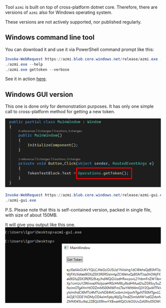 Tool `azmi` is built on top of cross-platform dotnet core.
Therefore, there are versions of `azmi` also for Windows operating system.

These versions are not actively supported, nor published regularly.

## Windows command line tool

You can download it and use it via PowerShell command prompt like this:

```PowerShell
Invoke-WebRequest https://azmi.blob.core.windows.net/release/azmi.exe -OutFile ./azmi.exe
./azmi.exe --help
./azmi.exe gettoken --verbose
```

See it in action [here](https://dev.azure.com/iiric/PS1/_build/results?buildId=1108&view=logs&j=275f1d19-1bd8-5591-b06b-07d489ea915a&t=24311d03-63ec-5098-c8e5-7df09da2b6d4).

## Windows GUI version

This one is done only for demonstration purposes.
It has only one simple call to cross-platform method for getting a new token.

![azmi-Windows-GUI-sourcecode](img/azmi-Windows-GUI-sourcecode.png)

```PowerShell
Invoke-WebRequest https://azmi.blob.core.windows.net/release/azmi-gui.exe -OutFile ./azmi-gui.exe
./azmi-gui.exe
```

P.S. Please note that this is self-contained version, packed in single file, with size of about 150MB.

It will give you output like this one.
![azmi-Windows-GUI-example](img/azmi-Windows-GUI-example.png)
